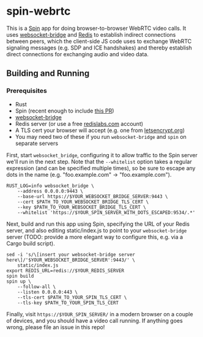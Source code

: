 # spin-webrtc

This is a [Spin](https://github.com/fermyon/spin) app for doing
browser-to-browser WebRTC video calls.  It uses
[websocket-bridge](https://github.com/fermyon/websocket-bridge) and
[Redis](https://redis.io) to establish indirect connections between peers, which
the client-side JS code uses to exchange WebRTC signaling messages (e.g. SDP and
ICE handshakes) and thereby establish direct connections for exchanging audio
and video data.

## Building and Running

### Prerequisites

- Rust
- Spin (recent enough to include [this PR](https://github.com/fermyon/spin/pull/915))
- [websocket-bridge](https://github.com/fermyon/websocket-bridge)
- Redis server (or use a free [redislabs.com](https://redislabs.com) account)
- A TLS cert your browser will accept (e.g. one from [letsencrypt.org](https://letsencrypt.org))
 - You may need two of these if you run `websocket-bridge` and `spin` on separate servers

First, start `websocket_bridge`, configuring it to allow traffic to the Spin
server we'll run in the next step.  Note that the `--whitelist` option takes a
regular expression (and can be specified multiple times), so be sure to escape
any dots in the name (e.g. "foo.example.com" -> "foo\.example\.com").

```
RUST_LOG=info websocket_bridge \
    --address 0.0.0.0:9443 \
    --base-url https://$YOUR_WEBSOCKET_BRIDGE_SERVER:9443 \
    --cert $PATH_TO_YOUR_WEBSOCKET_BRIDGE_TLS_CERT \
    --key $PATH_TO_YOUR_WEBSOCKET_BRIDGE_TLS_CERT \
    --whitelist 'https://$YOUR_SPIN_SERVER_WITH_DOTS_ESCAPED:9534/.*'
```

Next, build and run this app using Spin, specifying the URL of your Redis
server, and also editing static/index.js to point to your `websocket-bridge`
server (TODO: provide a more elegant way to configure this, e.g. via a Cargo
build script).

```
sed -i 's/\[insert your websocket-bridge server here\]/'$YOUR_WEBSOCKET_BRIDGE_SERVER':9443/' \
    static/index.js
export REDIS_URL=redis://$YOUR_REDIS_SERVER
spin build
spin up \
    --follow-all \
    --listen 0.0.0.0:443 \
    --tls-cert $PATH_TO_YOUR_SPIN_TLS_CERT \
    --tls-key $PATH_TO_YOUR_SPIN_TLS_CERT
```

Finally, visit `https://$YOUR_SPIN_SERVER/` in a modern browser on a couple of
devices, and you should have a video call running.  If anything goes wrong,
please file an issue in this repo!
